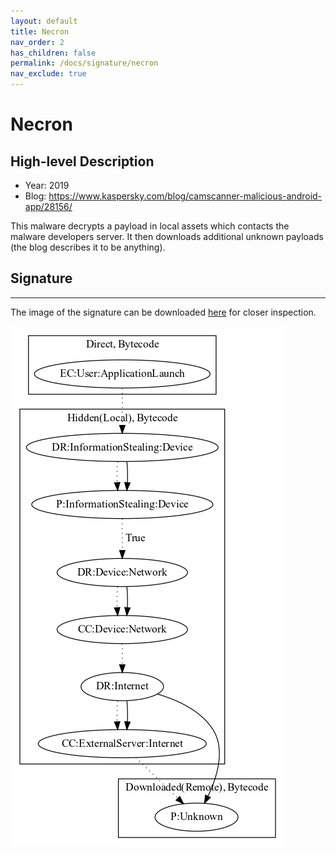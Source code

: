 ```yaml
---
layout: default
title: Necron
nav_order: 2
has_children: false
permalink: /docs/signature/necron
nav_exclude: true
---
```


# Necron

## High-level Description

* Year: 2019
* Blog: https://www.kaspersky.com/blog/camscanner-malicious-android-app/28156/

This malware decrypts a payload in local assets which contacts the malware developers server. It then downloads additional unknown payloads (the blog describes it to be anything).

## Signature
---

The image of the signature can be downloaded [here](../../img/signatures/Necron.png) for closer inspection.

![](../../img/signatures/Necron.png)